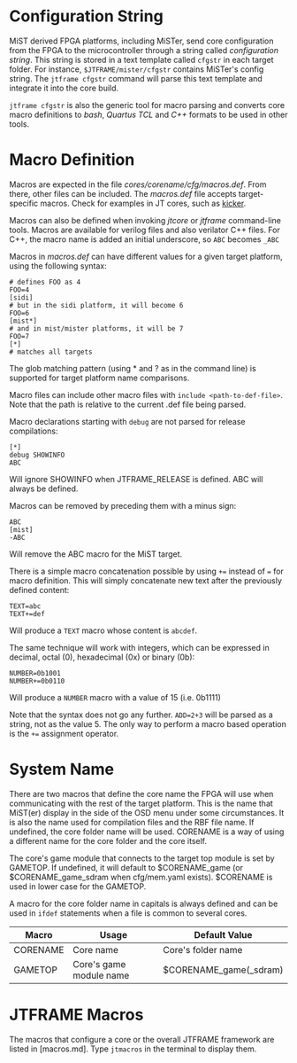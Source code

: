 # Configuration String

MiST derived FPGA platforms, including MiSTer, send core configuration from the FPGA to the microcontroller through a string called *configuration string*. This string is stored in a text template called `cfgstr` in each target folder. For instance, `$JTFRAME/mister/cfgstr` contains MiSTer's config string. The `jtframe cfgstr` command will parse this text template and integrate it into the core build.

`jtframe cfgstr` is also the generic tool for macro parsing and converts core macro definitions to *bash*, *Quartus TCL* and *C++* formats to be used in other tools.

# Macro Definition

Macros are expected in the file *cores/corename/cfg/macros.def*. From there, other files can be included. The *macros.def* file accepts target-specific macros. Check for examples in JT cores, such as [kicker](https://github.com/jotego/jtkicker).

Macros can also be defined when invoking *jtcore* or *jtframe* command-line tools. Macros are available for verilog files and also verilator C++ files. For C++, the macro name is added an initial underscore, so `ABC` becomes `_ABC`

Macros in *macros.def* can have different values for a given target platform, using the following syntax:

```
# defines FOO as 4
FOO=4
[sidi]
# but in the sidi platform, it will become 6
FOO=6
[mist*]
# and in mist/mister platforms, it will be 7
FOO=7
[*]
# matches all targets
```

The glob matching pattern (using * and ? as in the command line) is supported for target platform name comparisons.

Macro files can include other macro files with `include <path-to-def-file>`. Note that the path is relative to the current .def file being parsed.

Macro declarations starting with `debug` are not parsed for release compilations:

```
[*]
debug SHOWINFO
ABC
```

Will ignore SHOWINFO when JTFRAME_RELEASE is defined. ABC will always be defined.

Macros can be removed by preceding them with a minus sign:

```
ABC
[mist]
-ABC
```

Will remove the ABC macro for the MiST target.

There is a simple macro concatenation possible by using `+=` instead of `=` for macro definition. This will simply concatenate new text after the previously defined content:

```
TEXT=abc
TEXT+=def
```

Will produce a `TEXT` macro whose content is `abcdef`.

The same technique will work with integers, which can be expressed in decimal, octal (0), hexadecimal (0x) or binary (0b):

```
NUMBER=0b1001
NUMBER+=0b0110
```

Will produce a `NUMBER` macro with a value of 15 (i.e. 0b1111)

Note that the syntax does not go any further. `ADD=2+3` will be parsed as a string, not as the value 5. The only way to perform a macro based operation is the `+=` assignment operator.

# System Name

There are two macros that define the core name the FPGA will use when communicating with the rest of the target platform. This is the name that MiST(er) display in the side of the OSD menu under some circumstances. It is also the name used for compilation files and the RBF file name. If undefined, the core folder name will be used. CORENAME is a way of using a different name for the core folder and the core itself.

The core's game module that connects to the target top module is set by GAMETOP. If undefined, it will default to $CORENAME_game (or $CORENAME_game_sdram when cfg/mem.yaml exists). $CORENAME is used in lower case for the GAMETOP.

A macro for the core folder name in capitals is always defined and can be used in `ifdef` statements when a file is common to several cores.

Macro         |  Usage                  | Default Value
--------------|-------------------------|------------------
CORENAME      | Core name               | Core's folder name
GAMETOP       | Core's game module name | $CORENAME_game(_sdram)

# JTFRAME Macros

The macros that configure a core or the overall JTFRAME framework are listed in [macros.md]. Type `jtmacros` in the terminal to display them.

